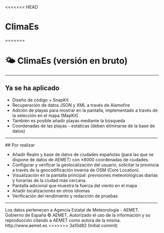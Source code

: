 <<<<<<< HEAD
# ClimaEs
=======
# 🌤️ ClimaEs (versión en bruto)
---
## Ya se ha aplicado
<ul>
  <li>Diseño de código + SnapKit</li>
  <li>Recuperación de datos JSON y XML a través de Alamofire</li>
  <li>Adición de playas para mostrar en la pantalla, implementado a través de la selección en el mapa (MapKit)</li>
  <li>También es posible añadir playas mediante la búsqueda</li>
  <li>Coordenadas de las playas - estáticas (deben eliminarse de la base de datos)</li>
</ul>
<hr width="500" size="1"/>
## Por realizar
<ul>
  <li>Añadir Realm y base de datos de ciudades españolas (para las que se dispone de datos de AEMET) con ±8000 coordenadas de ciudades.</li>
  <li>Configurar y verificar la geolocalización del usuario, solicitar la provincia a través de la geocodificación inversa de OSM (Core Location).</li>
  <li>Visualización en la pantalla principal: previsiones meteorológicas diarias y horarias de la ciudad más cercana.</li>
  <li>Pantalla adicional que muestra la fuerza del viento en el mapa</li>
  <li>Añadir localizaciones en otros idiomas</li>
  <li>Verificación del rendimiento y redacción de pruebas</li>
</ul>


<hr width="500" size="1"/>
Los datos pertenecen a Agencia Estatal de Meteorología - AEMET. Gobierno de España
© AEMET. Autorizado el uso de la información y su reproducción citando a AEMET como autora de la misma.
http://www.aemet.es
>>>>>>> 3a10d82 (Initial commit)

